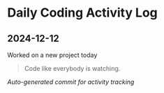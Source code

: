 # Daily Coding Activity Log

## 2024-12-12

Worked on a new project today

> Code like everybody is watching.

*Auto-generated commit for activity tracking*
